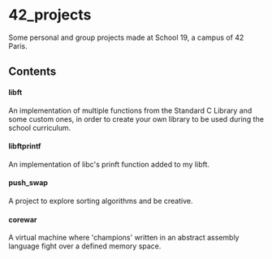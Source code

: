 # 42_projects

Some personal and group projects made at School 19, a campus of 42 Paris.

## Contents

#### libft

An implementation of multiple functions from the Standard C Library and some custom ones, in order to create your own library to be used during the school curriculum.

#### libftprintf

An implementation of libc's prinft function added to my libft. 

#### push_swap

A project to explore sorting algorithms and be creative.

#### corewar

A virtual machine where 'champions' written in an abstract assembly language fight over a defined memory space.

